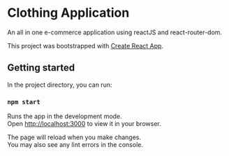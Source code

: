 # Clothing Application

An all in one e-commerce application using reactJS and react-router-dom.

This project was bootstrapped with [Create React App](https://github.com/facebook/create-react-app).

## Getting started

In the project directory, you can run:

### `npm start`

Runs the app in the development mode.\
Open [http://localhost:3000](http://localhost:3000) to view it in your browser.

The page will reload when you make changes.\
You may also see any lint errors in the console.
